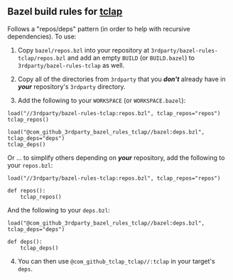 ## Bazel build rules for [tclap](https://github.com/mirror/tclap)

Follows a "repos/deps" pattern (in order to help with recursive dependencies). To use:

1. Copy `bazel/repos.bzl` into your repository at `3rdparty/bazel-rules-tclap/repos.bzl` and add an empty `BUILD` (or `BUILD.bazel`) to `3rdparty/bazel-rules-tclap` as well.

2. Copy all of the directories from `3rdparty` that you ***don't*** already have in ***your*** repository's `3rdparty` directory.

3. Add the following to your `WORKSPACE` (or `WORKSPACE.bazel`):

```bazel
load("//3rdparty/bazel-rules-tclap:repos.bzl", tclap_repos="repos")
tclap_repos()

load("@com_github_3rdparty_bazel_rules_tclap//bazel:deps.bzl", tclap_deps="deps")
tclap_deps()
```

Or ... to simplify others depending on ***your*** repository, add the following to your `repos.bzl`:

```bazel
load("//3rdparty/bazel-rules-tclap:repos.bzl", tclap_repos="repos")

def repos():
    tclap_repos()
```

And the following to your `deps.bzl`:

```bazel
load("@com_github_3rdparty_bazel_rules_tclap//bazel:deps.bzl", tclap_deps="deps")

def deps():
    tclap_deps()
```

4. You can then use `@com_github_tclap_tclap//:tclap` in your target's `deps`.